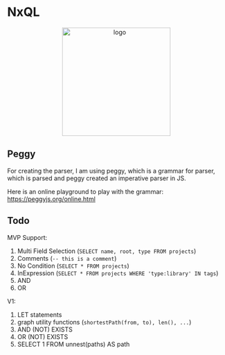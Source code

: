 # NxQL

<p align="center">
  <img src="https://github.com/user-attachments/assets/a75f0e63-5dc6-4c63-8ba9-b1d70854b311" alt="logo" width="250" height="250" />
</p>

## Peggy

For creating the parser, I am using peggy, which is a grammar for parser, which is parsed and peggy created an imperative parser in JS. 

Here is an online playground to play with the grammar: https://peggyjs.org/online.html

## Todo

MVP Support:
1. Multi Field Selection (`SELECT name, root, type FROM projects`)
2. Comments (`-- this is a comment`)
3. No Condition (`SELECT * FROM projects`)
4. InExpression (`SELECT * FROM projects WHERE 'type:library' IN tags`)
5. AND
6. OR

V1:
1. LET statements
2. graph utility functions (`shortestPath(from, to), len(), ...`)
3. AND (NOT) EXISTS
4. OR (NOT) EXISTS
5. SELECT 1 FROM unnest(paths) AS path
